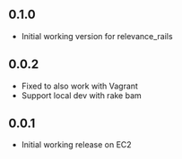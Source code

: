 ## 0.1.0
* Initial working version for relevance_rails

## 0.0.2
* Fixed to also work with Vagrant
* Support local dev with rake bam

## 0.0.1
* Initial working release on EC2
